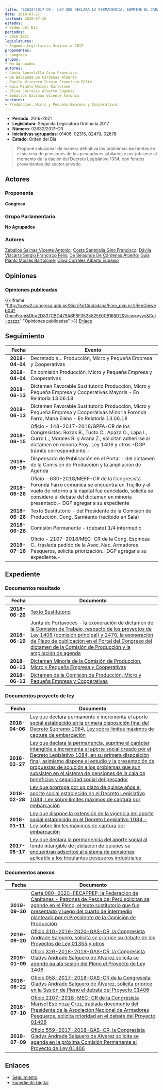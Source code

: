 ```yaml
---
title: "02632/2017-CR - LEY QUE DECLARA LA PERMANENCIA, SUPRIME EL CARÁCTER INTANGIBLE E INCREMENTA EL APORTE SOCIAL CREADO POR EL DECRETO LEGISLATIVO 1084, EN SU PRIMERA DISPOSICIÓN FINAL, ASIMISMO DISPONE EL ESTUDIO Y LA PRESENTACIÓN DE PROPUESTAS DE SOLUCIÓN A LOS PROBLEMAS QUE AUN SUBSISTEN EN EL SISTEMA DE PENSIONES DE LA CAJA DE BENEFICIOS Y SEGURIDAD SOCIAL DEL PESCADOR"
date: 2018-03-27
lastmod: 2018-07-16
estados:
- Orden del Día
periodos:
- 2016-2021
legislaturas:
- Segunda Legislatura Ordinaria 2017
proponentes:
- Congreso
grupos:
- No Agrupados
autores:
- Costa Santolalla Gino Francisco
- De Belaunde De Cárdenas Alberto
- Dávila Vizcarra Sergio Francisco Félix
- Guía Pianto Moisés Bartolomé
- Oliva Corrales Alberto Eugenio
- Zeballos Salinas Vicente Antonio
sectores:
- Producción, Micro y Pequeña Empresa y Cooperativas
---
```

- **Periodo**: 2016-2021
- **Legislatura**: Segunda Legislatura Ordinaria 2017
- **Número**: 02632/2017-CR
- **Iniciativas agrupadas**: [01406](../../01400/01406), [02315](../../02300/02315), [02470](../../02400/02470), [02678](../../02600/02678)
- **Estado**: Orden del Día

> Propone solucionar de manera definitiva los problemas existentes en el sistema de pensiones de los pescadores jubilados y por jubilarse al momento de la dación del Decreto Legislativo 1084, con fondos provenientes del sector privado.


## Actores

### Proponente

**Congreso**

### Grupo Parlamentario

**No Agrupados**

### Autores

[Zeballos Salinas Vicente Antonio](mailto:mailto:vzeballos@congreso.gob.pe); [Costa Santolalla Gino Francisco](mailto:mailto:gcosta@congreso.gob.pe); [Dávila Vizcarra Sergio Francisco Félix](mailto:mailto:sdavila@congreso.gob.pe); [De Belaunde De Cárdenas Alberto](mailto:mailto:adebelaunde@congreso.gob.pe); [Guía Pianto Moisés Bartolomé](mailto:mailto:mguia@congreso.gob.pe); [Oliva Corrales Alberto Eugenio](mailto:mailto:aoliva@congreso.gob.pe)

## Opiniones

### Opiniones publicadas

{{<iframe "http://www2.congreso.gob.pe/Sicr/ParCiudadana/Foro_pvp.nsf/RepOpiweb04?OpenForm&Db=2D837CBD479A6F8F0525825E008168D2&View=yyyy&Col=zzzzz" "Opiniones publicadas" >}}
[Enlace](http://www2.congreso.gob.pe/Sicr/ParCiudadana/Foro_pvp.nsf/RepOpiweb04?OpenForm&Db=2D837CBD479A6F8F0525825E008168D2&View=yyyy&Col=zzzzz)


## Seguimiento

| Fecha | Evento |
|------:|--------|
| **2018-04-04** | Decretado a... Producción, Micro y Pequeña Empresa y Cooperativas |
| **2018-04-04** | En comisión Producción, Micro y Pequeña Empresa y Cooperativas |
| **2018-06-13** | Dictamen Favorable Sustitutorio Producción, Micro y Pequeña Empresa y Cooperativas Mayoria - En Relatoría 13.06.18 |
| **2018-06-13** | Dictamen Favorable Sustitutorio Producción, Micro y Pequeña Empresa y Cooperativas Minoria Foronda Farro, María Elena - En Relatoría 13.06.18 |
| **2018-06-15** | Oficio - 148-2017-2018/GPFA-CR de los Congresistas: Rozas B., Tucto C., Apaza O., Lapa I., Curro L., Morales R. y Arana Z., solicitan adherirse al dictamen en minoría Proy. Ley 1406 y otros.-DGP trámite correspondiente.- |
| **2018-06-19** | Dispensado de Publicación en el Portal - del dictamen de la Comisión de Producción y la ampliación de Agenda |
| **2018-06-26** | Oficio - 630-2018/MEFF-CR de la Congresista Foronda Farro comunica se encuentra en Trujillo y el vuelo de retorno a la capital fue cancelado, solicita se considere el debate del dictamen en minoría presentado.- DGP agregar a su expediente |
| **2018-06-26** | Texto Sustitutorio - del Presidente de la Comisión de Producción, Cong. Sarmiento (recibido en Sala) |
| **2018-06-26** | Comisión Permanente - (debate) 1/4 intermedio |
| **2018-07-16** | Oficio - 2107-2018/MEC-CR de la Cong. Espinoza C., traslada pedido de la Asoc. Nac. Armadores Pesqueros, solicita priorización.-DGP agregar a su expediente.- |

## Expediente

### Documentos resultado

| Fecha | Documento |
|------:|-----------|
| **2018-06-26** | [Texto Sustitutorio](http://www.leyes.congreso.gob.pe/Documentos/2016_2021/Texto_Sustitutorio/Proyectos_de_Ley/TS0140620180626.pdf) |
| **2018-06-19** | [Junta de Portavoces - la exoneración de dictamen de la Comisión de Trabajo, respecto de los proyectos de Ley 1406 (comisión principal) y 2470, la exoneración de Plazo de publicación en el Portal del Congreso del dictamen de la Comisión de Producción y la ampliación de agenda](http://www.leyes.congreso.gob.pe/Documentos/2016_2021/Acuerdos/Junta_Portavoces/AJP0140620180619.pdf) |
| **2018-06-13** | [Dictamen Minoría de la Comisión de Producción, Micro y Pequeña Empresa y Cooperativas](http://www.leyes.congreso.gob.pe/Documentos/2016_2021/Dictamenes/Proyectos_de_Ley/01406DC18,IN20180613.pdf) |
| **2018-06-13** | [Dictamen de la Comisión de Producción, Micro y Pequeña Empresa y Cooperativas](http://www.leyes.congreso.gob.pe/Documentos/2016_2021/Dictamenes/Proyectos_de_Ley/01406DC18MAY20180613.pdf) |

### Documentos proyecto de ley

| Fecha | Documento |
|------:|-----------|
| **2018-04-06** | [Ley que declara permanente e incrementa el aporte social establecido en la primera disposición final del Decreto Supremo 1084, Ley sobre limites máximos de captura de embarcación](http://www.leyes.congreso.gob.pe/Documentos/2016_2021/Proyectos_de_Ley_y_de_Resoluciones_Legislativas/PL0267820180406..pdf) |
| **2018-03-27** | [Ley que declara la permanencia, suprime el carácter intangible e incrementa el aporte social creado por el Decreto Legislativo 1084, en su primera disposición final, asimismo dispone el estudio y la presentación de propuestas de solución a los problemas que aun subsisten en el sistema de pensiones de la caja de beneficios y seguridad social del pescador](http://www.leyes.congreso.gob.pe/Documentos/2016_2021/Proyectos_de_Ley_y_de_Resoluciones_Legislativas/PL0263220180327.pdf) |
| **2018-02-28** | [Ley que prorroga por un plazo de quince años el aporte social establecido en el Decreto Legislativo 1084, Ley sobre límites máximos de captura por embarcación](http://www.leyes.congreso.gob.pe/Documentos/2016_2021/Proyectos_de_Ley_y_de_Resoluciones_Legislativas/PL0247020180228.pdf) |
| **2018-01-11** | [Ley que dispone la extensión de la vigencia del aporte social establecido en el Decreto Legislativo 1084 - Ley sobre límites máximos de captura por embarcación](http://www.leyes.congreso.gob.pe/Documentos/2016_2021/Proyectos_de_Ley_y_de_Resoluciones_Legislativas/PL0231520180111.pdf) |
| **2017-05-17** | [Ley que declara la permanencia del aporte social al fondo intangible de jubilación de quienes se encuentran adscritos al sistema de pensiones aplicable a los tripulantes pesqueros industriales](http://www.leyes.congreso.gob.pe/Documentos/2016_2021/Proyectos_de_Ley_y_de_Resoluciones_Legislativas/PL0140620170517.pdf) |

### Documentos anexos

| Fecha | Documento |
|------:|-----------|
| **2019-09-30** | [Carta 080-2020-FECAPPEP, la Federación de Capitanes - Patrones de Pesca del Perú solicitan se agende en el Pleno, el texto sustitutorio que fue presentado y luego del cuarto de intermedio planteado por el Presidente de la Comisión de Producción](http://www.leyes.congreso.gob.pe/Documentos/2016_2021/Oficios/Otras_Instituciones/CARTA-080-2020-FECAPPEP.pdf) |
| **2019-09-20** | [Oficio 310-2019-2020-GAS-CR, la Congresista Andrade Salguero, solicita se priorice su debate de los Proyectos de Ley 01355 y otros](http://www.leyes.congreso.gob.pe/Documentos/2016_2021/Oficios/Congresistas/OFICIO-310-2019-2020-GAS-CR.pdf) |
| **2019-01-09** | [Oficio 329-2018-2019-GAS-CR, la Congresista Gladys Andrade Salguero de Alvarez solicita se agende pa ala sesión del Pleno el Proyecto de Ley 1406](http://www.leyes.congreso.gob.pe/Documentos/2016_2021/Oficios/Congresistas/OFICIO-329-2018-2019-GAS-CR.pdf) |
| **2018-08-22** | [Oficio 058-2017-2018-GAS-CR de la Congresista Gladys Andrade Salguero de Álvarez, solicita priorice en la Sesión de Pleno el debate del Proyecto 01406](http://www.leyes.congreso.gob.pe/Documentos/2016_2021/Oficios/Congresistas/OFICIO-058-2017-2018-GAS-CR.pdf) |
| **2018-07-10** | [Oficio 2107-2018-MEC-CR de la Congresista Marisol Espinoza Cruz, traslada documento del Presidente de la Asociación Nacional de Armadores Pesqueros, solicita prioridad en el debate del Proyecto 01406](http://www.leyes.congreso.gob.pe/Documentos/2016_2021/Oficios/Congresistas/OFICIO-2107-2018-MEC-CR.pdf) |
| **2018-07-09** | [Oficio 559-2017-2018-GAS-CR, la Congresista Gladys Andrade Salguero de Alvarez solicita se agenda en la próxima Comisión Permanente el Proyecto de Ley 01406](http://www.leyes.congreso.gob.pe/Documentos/2016_2021/Oficios/Congresistas/OFICIO-559-2017-2018-GAS-CR.pdf) |

## Enlaces

- [Seguimiento](http://www2.congreso.gob.pe/Sicr/TraDocEstProc/CLProLey2016.nsf/f7fff46988ca05b1052578e100829cc7/5b69c29d1e3043830525825e005dbab0?OpenDocument)
- [Expediente Digital](http://www2.congreso.gob.pe/Sicr/TraDocEstProc/Expvirt_2011.nsf/visbusqptramdoc1621/02632?opendocument)

